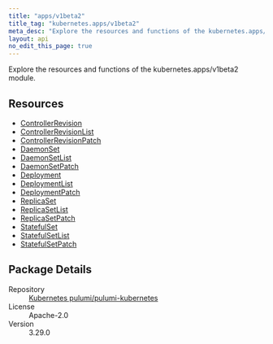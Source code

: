 ```yaml
---
title: "apps/v1beta2"
title_tag: "kubernetes.apps/v1beta2"
meta_desc: "Explore the resources and functions of the kubernetes.apps/v1beta2 module."
layout: api
no_edit_this_page: true
---
```


<!-- WARNING: this file was generated by Pulumi Docs Generator. -->
<!-- Do not edit by hand unless you're certain you know what you are doing! -->

Explore the resources and functions of the kubernetes.apps/v1beta2 module.

<h2 id="resources">Resources</h2>
<ul class="api">
    <li><a href="controllerrevision/" title="ControllerRevision"><span class="api-symbol api-symbol--resource"></span>ControllerRevision</a></li>
    <li><a href="controllerrevisionlist/" title="ControllerRevisionList"><span class="api-symbol api-symbol--resource"></span>ControllerRevisionList</a></li>
    <li><a href="controllerrevisionpatch/" title="ControllerRevisionPatch"><span class="api-symbol api-symbol--resource"></span>ControllerRevisionPatch</a></li>
    <li><a href="daemonset/" title="DaemonSet"><span class="api-symbol api-symbol--resource"></span>DaemonSet</a></li>
    <li><a href="daemonsetlist/" title="DaemonSetList"><span class="api-symbol api-symbol--resource"></span>DaemonSetList</a></li>
    <li><a href="daemonsetpatch/" title="DaemonSetPatch"><span class="api-symbol api-symbol--resource"></span>DaemonSetPatch</a></li>
    <li><a href="deployment/" title="Deployment"><span class="api-symbol api-symbol--resource"></span>Deployment</a></li>
    <li><a href="deploymentlist/" title="DeploymentList"><span class="api-symbol api-symbol--resource"></span>DeploymentList</a></li>
    <li><a href="deploymentpatch/" title="DeploymentPatch"><span class="api-symbol api-symbol--resource"></span>DeploymentPatch</a></li>
    <li><a href="replicaset/" title="ReplicaSet"><span class="api-symbol api-symbol--resource"></span>ReplicaSet</a></li>
    <li><a href="replicasetlist/" title="ReplicaSetList"><span class="api-symbol api-symbol--resource"></span>ReplicaSetList</a></li>
    <li><a href="replicasetpatch/" title="ReplicaSetPatch"><span class="api-symbol api-symbol--resource"></span>ReplicaSetPatch</a></li>
    <li><a href="statefulset/" title="StatefulSet"><span class="api-symbol api-symbol--resource"></span>StatefulSet</a></li>
    <li><a href="statefulsetlist/" title="StatefulSetList"><span class="api-symbol api-symbol--resource"></span>StatefulSetList</a></li>
    <li><a href="statefulsetpatch/" title="StatefulSetPatch"><span class="api-symbol api-symbol--resource"></span>StatefulSetPatch</a></li>
</ul>

<h2 id="package-details">Package Details</h2>
<dl class="package-details">
	<dt>Repository</dt>
	<dd><a href="https://github.com/pulumi/pulumi-kubernetes">Kubernetes pulumi/pulumi-kubernetes</a></dd>
	<dt>License</dt>
	<dd>Apache-2.0</dd>
	<dt>Version</dt>
	<dd>3.29.0</dd>
</dl>


